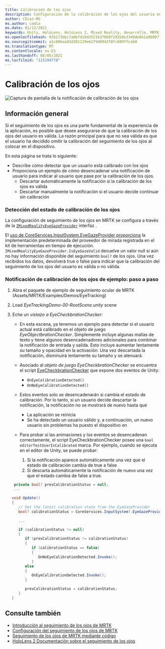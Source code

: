 ```yaml
---
title: Calibración de los ojos
description: Configuración de la calibración de los ojos del usuario en MRTK
author: CDiaz-MS
ms.author: cadia
ms.date: 01/12/2021
keywords: Unity, HoloLens, HoloLens 2, Mixed Reality, desarrollo, MRTK, EyeTracking, Calibración,
ms.openlocfilehash: 02b173bbc7a6bf410d3521b37660f292b8e3340de6b1a98007fdbc200f26bc49
ms.sourcegitcommit: a1c086aa83d381129e62f9d8942f0fc889ffcab0
ms.translationtype: MT
ms.contentlocale: es-ES
ms.lasthandoff: 08/05/2021
ms.locfileid: "115199778"
---
```

# <a name="eye-calibration"></a>Calibración de los ojos

![Captura de pantalla de la notificación de calibración de los ojos](../../images/eye-tracking/mrtk_et_calibration_notification_example.jpg)

## <a name="overview"></a>Información general

Si el seguimiento de los ojos es una parte fundamental de la experiencia de la aplicación, es posible que desee asegurarse de que la calibración de los ojos del usuario es válida.
La razón principal para que no sea válida es que el usuario ha decidido omitir la calibración del seguimiento de los ojos al colocar en el dispositivo.

En esta página se trata lo siguiente:

- Describe cómo detectar que un usuario está calibrado con los ojos
- Proporciona un ejemplo de cómo desencadenar una notificación de usuario para indicar al usuario que pase por la calibración de los ojos.
  - Descartar automáticamente la notificación si la calibración de los ojos es válida
  - Descartar manualmente la notificación si el usuario decide continuar sin calibración

### <a name="how-to-detect-the-eye-calibration-state"></a>Detección del estado de calibración de los ojos

La configuración de seguimiento de los ojos en MRTK se configura a través de la [`IMixedRealityEyeGazeProvider`](xref:Microsoft.MixedReality.Toolkit.Input.IMixedRealityEyeGazeProvider) interfaz .

El [uso de CoreServices.InputSystem.EyeGazeProvider proporciona](eye-tracking-eye-gaze-provider.md) la implementación predeterminada del proveedor de mirada registrada en el kit de herramientas en tiempo de ejecución. `IMixedRealityEyeGazeProvider.IsEyeGazeValid` devuelve un valor null si aún no hay información disponible del seguimiento `bool?` de los ojos.
Una vez recibidos los datos, devolverá true o false para indicar que la calibración del seguimiento de los ojos del usuario es válida o no válida.

### <a name="sample-eye-calibration-notification---step-by-step"></a>Notificación de calibración de los ojos de ejemplo: paso a paso

1. Abra el paquete de ejemplo de seguimiento ocular de MRTK (Assets/MRTK/Examples/Demos/EyeTracking)

2. Load _EyeTrackingDemo-00-RootScene.unity_ scene

3. Eche un _vistazo a EyeCheckbrationChecker:_
   - En esta escena, ya tenemos un ejemplo para detectar si el usuario actual está calibrado en el objeto de juego *_EyeObjectbrationChecker_*.
Simplemente incluye algunas mallas de texto y tiene algunos desencadenadores adicionales para combinar la notificación de entrada y salida. Esto incluye aumentar lentamente su tamaño y opacidad en la activación.
Una vez descartada la notificación, disminuirá lentamente su tamaño y se atenuará.

   - Asociado al *_objeto de juego EyeCheckbrationChecker_* se encuentra el script [EyeCheckbrationChecker](xref:Microsoft.MixedReality.Toolkit.Examples.Demos.EyeTracking.EyeCalibrationChecker) que expone dos eventos de Unity:
      - `OnEyeCalibrationDetected()`
      - `OnNoEyeCalibrationDetected()`

   - Estos eventos solo se desencadenarán si cambia el estado de calibración. Por lo tanto, si un usuario decide descartar la notificación, la notificación no se mostrará de nuevo hasta que
      - La aplicación se reinicia
      - Se ha detectado un usuario válido y, a continuación, un nuevo usuario sin problemas ha puesto el dispositivo en

   - Para probar si las animaciones y los eventos se desencadenan correctamente, el script EyeCheckbrationChecker posee una `bool editorTestUserIsCalibrated` marca. Por ejemplo, cuando se ejecuta en el editor de Unity, se puede probar:
      1. Si la notificación aparece automáticamente una vez que el estado de calibración cambia de true a false
      1. Si descarta automáticamente la notificación de nuevo una vez que el estado cambia de false a true.

```c#
    private bool? prevCalibrationStatus = null;
    ...

   void Update()
   {
      // Get the latest calibration state from the EyeGazeProvider
      bool? calibrationStatus = CoreServices.InputSystem?.EyeGazeProvider?.IsEyeCalibrationValid;

      ...

      if (calibrationStatus != null)
      {
         if (prevCalibrationStatus != calibrationStatus)
         {
            if (calibrationStatus == false)
            {
               OnNoEyeCalibrationDetected.Invoke();
            }
         else
         {
            OnEyeCalibrationDetected.Invoke();
         }

         prevCalibrationStatus = calibrationStatus;
      }
   }
```

## <a name="see-also"></a>Consulte también

- [Introducción al seguimiento de los ojos de MRTK](eye-tracking-main.md)
- [Configuración del seguimiento de los ojos de MRTK](eye-tracking-basic-setup.md)
- [Seguimiento de los ojos de MRTK mediante código](eye-tracking-eye-gaze-provider.md)
- [HoloLens 2 Documentación sobre el seguimiento de los ojos](/windows/mixed-reality/eye-tracking)
